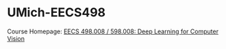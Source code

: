 # UMich-EECS498

Course Homepage: [EECS 498.008 / 598.008: Deep Learning for Computer Vision](https://web.eecs.umich.edu/~justincj/teaching/eecs498/WI2022/)
